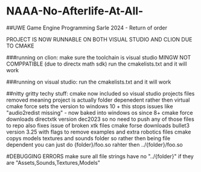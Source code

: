 # NAAA-No-Afterlife-At-All-
##UWE Game Engine Programming Sarle 2024 - Return of order

PROJECT IS NOW RUNNABLE ON BOTH VISUAL STUDIO AND CLION DUE TO CMAKE

###running on clion:
make sure the toolchain is visual studio 
MINGW NOT COMPPATIBLE (due to directx math sdk)
run the cmakelists.txt and it will work

###running on visual studio:
run the cmakelists.txt and it will work




##nitty gritty techy stuff:
cmake now included so visual studio projects files removed meaning project is actually folder depenedent rather then virtual
cmake force sets the version to windows 10 + this stops issues like "audio2redist missing" - now baked into windows os since 8+
cmake force downloads directxtk version dec2023 so no need to push any of those files to repo also fixes issue of broken xtk files
cmake forse downloads bullet3 version 3.25 with flags to remove examples and extra robotics files
cmake copys models textures and sounds folder so rather then being file dependent you can just do {folder}/foo.so rahter then ../{folder}/foo.so


#DEBUGGING ERRORS
make sure all file strings have no "../{folder}" if they are "Assets,Sounds,Textures,Models"